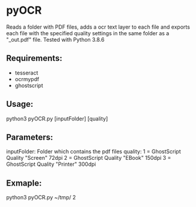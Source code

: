 # pyOCR
Reads a folder with PDF files, adds a ocr text layer to each file and exports each file with the specified quality settings in the same folder as a "_out.pdf" file.
Tested with Python 3.8.6

## Requirements:

- tesseract
- ocrmypdf
- ghostscript

## Usage:

python3 pyOCR.py [inputFolder] [quality]

## Parameters:

inputFolder:    Folder which contains the pdf files
quality:        1 = GhostScript Quality "Screen" 72dpi
                2 = GhostScript Quality "EBook" 150dpi
                3 = GhostScript Quality "Printer" 300dpi
                
## Exmaple:

python3 pyOCR.py ~/tmp/ 2
